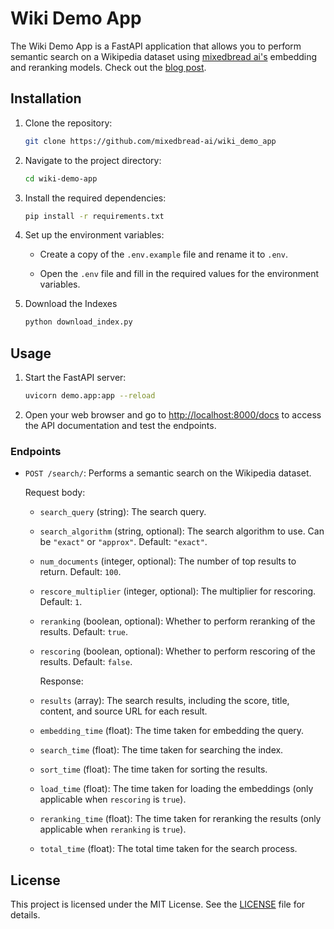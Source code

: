 # Wiki Demo App

The Wiki Demo App is a FastAPI application that allows you to perform semantic search on a Wikipedia dataset using [mixedbread ai's](https://www.mixedbread.ai) embedding and reranking models. Check out the [blog post](https://www.mixedbread.ai/blog/binary-mrl).

## Installation

1. Clone the repository:

    ```bash
    git clone https://github.com/mixedbread-ai/wiki_demo_app
    ```

2. Navigate to the project directory:

    ```bash
    cd wiki-demo-app
    ```

3. Install the required dependencies:

    ```bash
    pip install -r requirements.txt
    ```

4. Set up the environment variables:

    - Create a copy of the `.env.example` file and rename it to `.env`.

    - Open the `.env` file and fill in the required values for the environment variables.

5. Download the Indexes

    ```bash
    python download_index.py
    ```

## Usage

1. Start the FastAPI server:

    ```bash
    uvicorn demo.app:app --reload
    ```

2. Open your web browser and go to [http://localhost:8000/docs](http://localhost:8000/docs) to access the API documentation and test the endpoints.

### Endpoints

- `POST /search/`: Performs a semantic search on the Wikipedia dataset.

    Request body:

  - `search_query` (string): The search query.

  - `search_algorithm` (string, optional): The search algorithm to use. Can be `"exact"` or `"approx"`. Default: `"exact"`.

  - `num_documents` (integer, optional): The number of top results to return. Default: `100`.

  - `rescore_multiplier` (integer, optional): The multiplier for rescoring. Default: `1`.

  - `reranking` (boolean, optional): Whether to perform reranking of the results. Default: `true`.

  - `rescoring` (boolean, optional): Whether to perform rescoring of the results. Default: `false`.

    Response:

  - `results` (array): The search results, including the score, title, content, and source URL for each result.

  - `embedding_time` (float): The time taken for embedding the query.

  - `search_time` (float): The time taken for searching the index.

  - `sort_time` (float): The time taken for sorting the results.

  - `load_time` (float): The time taken for loading the embeddings (only applicable when `rescoring` is `true`).

  - `reranking_time` (float): The time taken for reranking the results (only applicable when `reranking` is `true`).

  - `total_time` (float): The total time taken for the search process.

## License

This project is licensed under the MIT License. See the [LICENSE](LICENSE) file for details.
